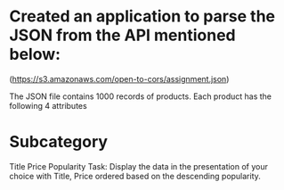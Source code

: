 # Created an application to parse the JSON from the API mentioned below:
(https://s3.amazonaws.com/open-to-cors/assignment.json)

The JSON file contains 1000 records of products. Each product has the following 4 attributes

# Subcategory
Title
Price
Popularity
Task:
Display the data in the presentation of your choice with Title, Price ordered based on the descending popularity.
